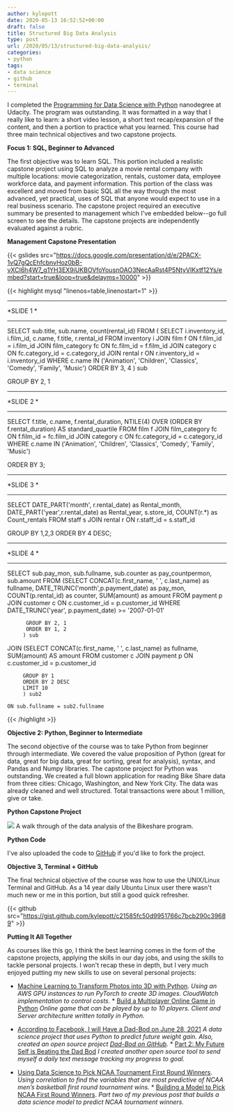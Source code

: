 ```yaml
---
author: kylepott
date: 2020-05-13 16:52:52+00:00
draft: false
title: Structured Big Data Analysis
type: post
url: /2020/05/13/structured-big-data-analysis/
categories:
- python
tags:
- data science
- github
- terminal
---
```





I completed the [Programming for Data Science with Python](https://www.udacity.com/course/programming-for-data-science-nanodegree--nd104) nanodegree at Udacity.  The program was outstanding. It  was formatted in a way that I really like to learn: a short video lesson, a short text recap/expansion of the content, and then a portion to practice what you learned.  This course had three main technical objectives and two capstone projects.







**Focus 1: SQL, Beginner to Advanced**







The first objective was to learn SQL.  This portion included a realistic capstone project using SQL to analyze a movie rental company with multiple locations: movie categorization, rentals, customer data, employee workforce data, and payment information.  This portion of the class was excellent and moved from basic SQL all the way through the most advanced, yet practical, uses of SQL that anyone would expect to use in a real business scenario.  The capstone project required an executive summary be presented to management which I've embedded below--go full screen to see the details.  The capstone projects are independently evaluated against a rubric.







**Management Capstone Presentation**





{{< gslides src="https://docs.google.com/presentation/d/e/2PACX-1vQ7gQcEhfcbnvHoz0bB-vXCI6h4W7_g1YH3EX9iUKBOVfoYousnOAO3NecAaRst4P5NtyVlKxtf12Ys/embed?start=true&loop=true&delayms=10000" >}}






{{< highlight mysql "linenos=table,linenostart=1" >}} 
****************************
*SLIDE 1                   *
****************************
  SELECT sub.title, 
         sub.name, 
         count(rental_id) 
  FROM 
         ( SELECT i.inventory_id, i.film_id, c.name, f.title, r.rental_id
             FROM inventory i
             JOIN film f
               ON f.film_id = i.film_id
             JOIN film_category fc
               ON fc.film_id = f.film_id
             JOIN category c
               ON fc.category_id = c.category_id
             JOIN rental r
               ON r.inventory_id = i.inventory_id
            WHERE c.name 
               IN ('Animation', 'Children', 'Classics', 'Comedy', 'Family', 'Music')
         ORDER BY 3, 4
         ) sub

  GROUP BY 2, 1


****************************
*SLIDE 2                   *
****************************
  SELECT f.title, 
         c.name, 
         f.rental_duration, 
         NTILE(4) OVER (ORDER BY f.rental_duration) AS standard_quartile
    FROM film f
    JOIN film_category fc
      ON f.film_id = fc.film_id
    JOIN category c
      ON fc.category_id = c.category_id
   WHERE c.name 
      IN ('Animation', 'Children', 'Classics', 'Comedy', 'Family', 'Music')
  
  ORDER BY 3;

****************************
*SLIDE 3                   *
****************************
  SELECT DATE_PART('month', r.rental_date) as Rental_month, 
         DATE_PART('year',r.rental_date) as Rental_year, 
         s.store_id, 
         COUNT(r.*) as Count_rentals
    FROM staff s
    JOIN rental r
      ON r.staff_id = s.staff_id

  GROUP BY 1,2,3
  ORDER BY 4 DESC;


****************************
*SLIDE 4                   *
****************************
  SELECT sub.pay_mon, 
         sub.fullname, 
         sub.counter as pay_countpermon, 
         sub.amount
  FROM
         (SELECT 
                 CONCAT(c.first_name, ' ', c.last_name) as fullname,
                 DATE_TRUNC('month',p.payment_date) as pay_mon, 
                 COUNT(p.rental_id) as counter, SUM(amount) as amount
            FROM payment p
            JOIN customer c
              ON c.customer_id = p.customer_id
           WHERE DATE_TRUNC('year', p.payment_date) >= '2007-01-01'
      
          GROUP BY 2, 1
          ORDER BY 1, 2
         ) sub
  JOIN 
         (SELECT 
                 CONCAT(c.first_name, ' ', c.last_name) as fullname,
                 SUM(amount) AS amount
            FROM customer c
            JOIN payment p 
              ON c.customer_id = p.customer_id
      
         GROUP BY 1
         ORDER BY 2 DESC
         LIMIT 10
         ) sub2
      
    ON sub.fullname = sub2.fullname

{{< /highlight >}} 





**Objective 2: Python, Beginner to Intermediate**







The second objective of the course was to take Python from beginner through intermediate.  We covered the value proposition of Python (great for data, great for big data, great for sorting, great for analysis), syntax, and Pandas and Numpy libraries.  The capstone project for Python was outstanding.  We created a full blown application for reading Bike Share data from three cities: Chicago, Washington, and New York City.  The data was already cleaned and well structured.  Total transactions were about 1 million, give or take.







**Python Capstone Project**





![](/images/Peek-2020-05-13-10-38.gif)
A walk through of the data analysis of the Bikeshare program.





**Python Code**







I've also uploaded the code to [GitHub](https://gist.github.com/kylepott/c21585fc50d9951766c7bcb290c39689) if you'd like to fork the project.



**Objective 3, Terminal + GitHub**







The final technical objective of the course was how to use the UNIX/Linux Terminal and GitHub.  As a 14 year daily Ubuntu Linux user there wasn't much new or me in this portion, but still a good quick refresher.

{{< github src="https://gist.github.com/kylepott/c21585fc50d9951766c7bcb290c39689" >}}



**Putting It All Together**







As courses like this go, I think the best learning comes in the form of the capstone projects, applying the skills in our day jobs, and using the skills to tackle personal projects.  I won't recap these in depth, but I very much enjoyed putting my new skills to use on several personal projects:





  * [Machine Learning to Transform Photos into 3D with Python](https://technicalagain.com/2020/05/11/machine-learning-transforming-photos-into-3d-with-python/). _Using an AWS GPU instances to run PyTorch to create 3D images. CloudWatch implementation to control costs._  * [Build a Multiplayer Online Game in Python](https://technicalagain.com/2020/05/07/building-a-multiplayer-online-game-in-python/) _Online game that can be played by up to 10 players. Client and Server architecture written totally in Python._



  * [According to Facebook, I will Have a Dad-Bod on June 28, 2021](https://technicalagain.com/2020/04/14/according-to-facebook-i-will-have-a-dad-bod-on-june-28-2021/) _A data science project that uses Python to predict future weight gain. Also, created an open source project [Dad-Bod on GitHub](https://github.com/kylepott/Dad-Bod)._  * [Part 2: My Future Self is Beating the Dad Bod](https://technicalagain.com/2020/04/16/part-2-my-future-self-is-beating-the-dad-bod/) _I created another open source tool to send myself a daily text message tracking my progress to goal._



  * [Using Data Science to Pick NCAA Tournament First Round Winners](https://technicalagain.com/2020/03/07/using-data-science-to-pick-ncaa-tournament-first-round-winners/). _Using correlation to find the variables that are most predictive of NCAA men’s basketball first round tournament wins._  * [Building a Model to Pick NCAA First Round Winners](https://technicalagain.com/2020/03/15/building-a-model-to-pick-ncaa-first-round-winners/). _Part two of my previous post that builds a data science model to predict NCAA tournament winners._













